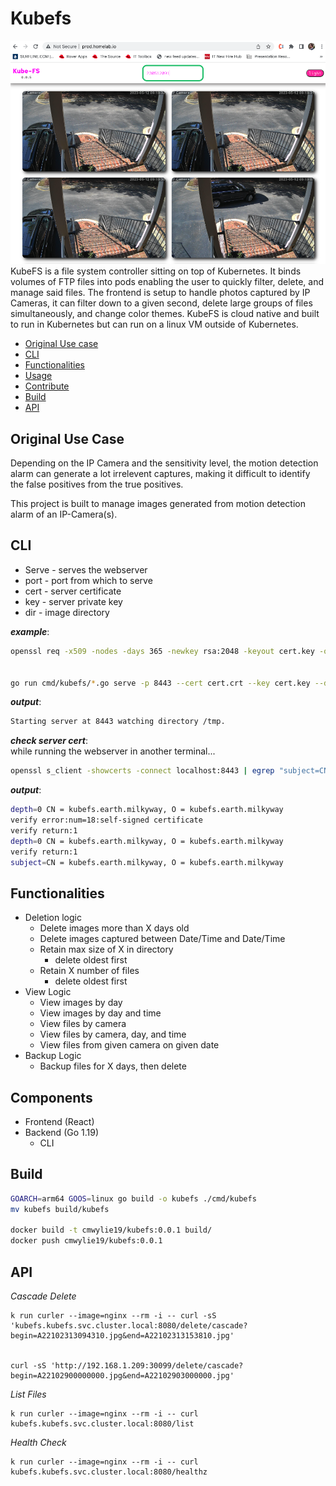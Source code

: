 # Kubefs
![frontend.png](frontend.png)
KubeFS is a file system controller sitting on top of Kubernetes. It binds volumes of FTP files into pods enabling the user to quickly filter, delete, and manage said files. The frontend is setup to handle photos captured by IP Cameras, it can filter down to a given second, delete large groups of files simultaneously, and change color themes. KubeFS is cloud native and built to run in Kubernetes but can run on a linux VM outside of Kubernetes.

- [Original Use case](#original-use-case)
- [CLI](#cli)
- [Functionalities](#functionalities)
- [Usage](#usage)
- [Contribute](CONTRIBUTING.md#label-commits)
- [Build](#build)
- [API](#api)

## Original Use Case

Depending on the IP Camera and the sensitivity level, the motion detection alarm can generate a lot irrelevent captures, making it difficult to identify the false positives from the true positives.

This project is built to manage images generated from motion detection alarm of an IP-Camera(s).

## CLI

- Serve - serves the webserver
- port - port from which to serve
- cert - server certificate
- key - server private key
- dir - image directory

**_example_**:

```bash
openssl req -x509 -nodes -days 365 -newkey rsa:2048 -keyout cert.key -out cert.crt -subj "/CN=kubefs.earth.milkyway/O=kubefs.earth.milkyway"


go run cmd/kubefs/*.go serve -p 8443 --cert cert.crt --key cert.key --dir /tmp
```

**_output_**:
```bash
Starting server at 8443 watching directory /tmp.
```

**_check server cert_**:  
while running the webserver in another terminal...
```bash
openssl s_client -showcerts -connect localhost:8443 | egrep "subject=CN"
```

**_output_**:
```bash
depth=0 CN = kubefs.earth.milkyway, O = kubefs.earth.milkyway
verify error:num=18:self-signed certificate
verify return:1
depth=0 CN = kubefs.earth.milkyway, O = kubefs.earth.milkyway
verify return:1
subject=CN = kubefs.earth.milkyway, O = kubefs.earth.milkyway
```


## Functionalities

* Deletion logic
    * Delete images more than X days old
    * Delete images captured between Date/Time and Date/Time
    * Retain max size of X in directory 
      * delete oldest first
    * Retain X number of files
      * delete oldest first
* View Logic
  * View images by day
  * View images by day and time
  * View files by camera
  * View files by camera, day, and time
  * View files from given camera on given date
* Backup Logic
  * Backup files for X days, then delete

## Components

* Frontend (React) 
* Backend (Go 1.19)
  * CLI

## Build

```bash
GOARCH=arm64 GOOS=linux go build -o kubefs ./cmd/kubefs
mv kubefs build/kubefs

docker build -t cmwylie19/kubefs:0.0.1 build/
docker push cmwylie19/kubefs:0.0.1
```


## API

*Cascade Delete*
```
k run curler --image=nginx --rm -i -- curl -sS 'kubefs.kubefs.svc.cluster.local:8080/delete/cascade?begin=A22102313094310.jpg&end=A22102313153810.jpg'


curl -sS 'http://192.168.1.209:30099/delete/cascade?begin=A22102900000000.jpg&end=A22102903000000.jpg'
```


*List Files*
```
k run curler --image=nginx --rm -i -- curl kubefs.kubefs.svc.cluster.local:8080/list
```

*Health Check*
```
k run curler --image=nginx --rm -i -- curl kubefs.kubefs.svc.cluster.local:8080/healthz
```